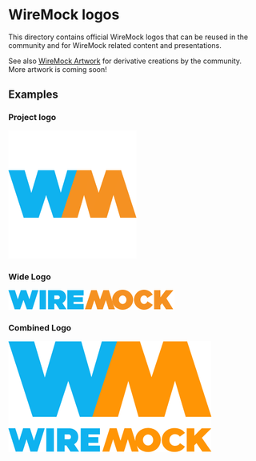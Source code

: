 # WireMock logos

This directory contains official WireMock logos that can be reused in the community and for WireMock related content and presentations.

See also [WireMock Artwork](../artwork/) for derivative creations by the community.
More artwork is coming soon!

## Examples

### Project logo

![Small Logo](1_WireMock_Logo.png)

### Wide Logo

![Wide Logo](2_WireMock_Logo_Wide.png)

### Combined Logo

![Combined Logo](3_WireMock_Logo_Combined.png)

